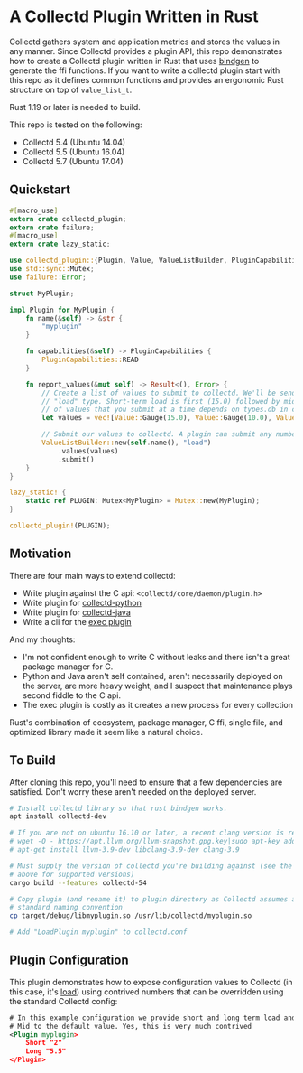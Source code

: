 # A Collectd Plugin Written in Rust

Collectd gathers system and application metrics and stores the values in any manner. Since Collectd provides a plugin API, this repo demonstrates how to create a Collectd plugin written in Rust that uses [bindgen](https://github.com/rust-lang-nursery/rust-bindgen) to generate the ffi functions. If you want to write a collectd plugin start with this repo as it defines common functions and provides an ergonomic Rust structure on top of `value_list_t`.

Rust 1.19 or later is needed to build.

This repo is tested on the following:

- Collectd 5.4 (Ubuntu 14.04)
- Collectd 5.5 (Ubuntu 16.04)
- Collectd 5.7 (Ubuntu 17.04)

## Quickstart

```rust
#[macro_use]
extern crate collectd_plugin;
extern crate failure;
#[macro_use]
extern crate lazy_static;

use collectd_plugin::{Plugin, Value, ValueListBuilder, PluginCapabilities};
use std::sync::Mutex;
use failure::Error;

struct MyPlugin;

impl Plugin for MyPlugin {
    fn name(&self) -> &str {
        "myplugin"
    }

    fn capabilities(&self) -> PluginCapabilities {
        PluginCapabilities::READ
    }

    fn report_values(&mut self) -> Result<(), Error> {
        // Create a list of values to submit to collectd. We'll be sending in a vector representing the
        // "load" type. Short-term load is first (15.0) followed by mid-term and long-term. The number
        // of values that you submit at a time depends on types.db in collectd configurations
        let values = vec![Value::Gauge(15.0), Value::Gauge(10.0), Value::Gauge(12.0)];

        // Submit our values to collectd. A plugin can submit any number of times.
        ValueListBuilder::new(self.name(), "load")
            .values(values)
            .submit()
    }
}

lazy_static! {
    static ref PLUGIN: Mutex<MyPlugin> = Mutex::new(MyPlugin);
}

collectd_plugin!(PLUGIN);
```

## Motivation

There are four main ways to extend collectd:

- Write plugin against the C api: `<collectd/core/daemon/plugin.h>`
- Write plugin for [collectd-python](https://collectd.org/documentation/manpages/collectd-python.5.shtml)
- Write plugin for [collectd-java](https://collectd.org/wiki/index.php/Plugin:Java)
- Write a cli for the [exec plugin](https://collectd.org/documentation/manpages/collectd-exec.5.shtml)

And my thoughts:

- I'm not confident enough to write C without leaks and there isn't a great package manager for C.
- Python and Java aren't self contained, aren't necessarily deployed on the server, are more heavy weight, and I suspect that maintenance plays second fiddle to the C api.
- The exec plugin is costly as it creates a new process for every collection

Rust's combination of ecosystem, package manager, C ffi, single file, and optimized library made it seem like a natural choice.

## To Build

After cloning this repo, you'll need to ensure that a few dependencies are satisfied. Don't worry these aren't needed on the deployed server.

```bash
# Install collectd library so that rust bindgen works.
apt install collectd-dev

# If you are not on ubuntu 16.10 or later, a recent clang version is required
# wget -O - https://apt.llvm.org/llvm-snapshot.gpg.key|sudo apt-key add -
# apt-get install llvm-3.9-dev libclang-3.9-dev clang-3.9

# Must supply the version of collectd you're building against (see the list
# above for supported versions)
cargo build --features collectd-54

# Copy plugin (and rename it) to plugin directory as Collectd assumes a
# standard naming convention
cp target/debug/libmyplugin.so /usr/lib/collectd/myplugin.so

# Add "LoadPlugin myplugin" to collectd.conf
```

## Plugin Configuration

This plugin demonstrates how to expose configuration values to Collectd (in
this case, it's [load](https://en.wikipedia.org/wiki/Load_(computing))) using
contrived numbers that can be overridden using the standard Collectd config:

```xml
# In this example configuration we provide short and long term load and leave
# Mid to the default value. Yes, this is very much contrived
<Plugin myplugin>
    Short "2"
    Long "5.5"
</Plugin>
```
